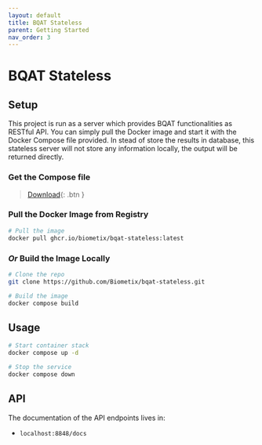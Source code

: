 ```yaml
---
layout: default
title: BQAT Stateless
parent: Getting Started
nav_order: 3
---
```


# BQAT Stateless

## Setup

This project is run as a server which provides BQAT functionalities as RESTful API. You can simply pull the Docker image and start it with the Docker Compose file provided. In stead of store the results in database, this stateless server will not store any information locally, the output will be returned directly.

### Get the Compose file

> [Download](https://raw.githubusercontent.com/Biometix/bqat-stateless/main/compose.yaml){: .btn }

### Pull the Docker Image from Registry

``` sh
# Pull the image
docker pull ghcr.io/biometix/bqat-stateless:latest
```

### _Or_ Build the Image Locally

``` sh
# Clone the repo
git clone https://github.com/Biometix/bqat-stateless.git

# Build the image
docker compose build
```

## Usage

``` sh
# Start container stack
docker compose up -d

# Stop the service
docker compose down
```

## API

The documentation of the API endpoints lives in:

* `localhost:8848/docs`
